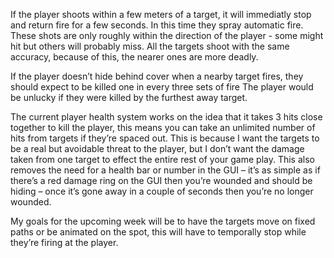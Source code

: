 If the player shoots within a few meters of a target, it will immediatly stop and return fire for a few seconds. In this time they spray automatic fire. These shots are only roughly within the direction of the player - some might hit but others will probably miss. All the targets shoot with the same accuracy, because of this, the nearer ones are more deadly.

If the player doesn’t hide behind cover when a nearby target fires, they should expect to be killed one in every three sets of fire The player would be unlucky if they were killed by the furthest away target.

The current player health system works on the idea that it takes 3 hits close together to kill the player, this means you can take an unlimited number of hits from targets if they’re spaced out. This is because I want the targets to be a real but avoidable threat to the player, but I don’t want the damage taken from one target to effect the entire rest of your game play. This also removes the need for a health bar or number in the GUI – it’s as simple as if there’s a red damage ring on the GUI then you’re wounded and should be hiding – once it’s gone away in a couple of seconds then you’re no longer wounded.

My goals for the upcoming week will be to have the targets move on fixed paths or be animated on the spot, this will have to temporally stop while they’re firing at the player.